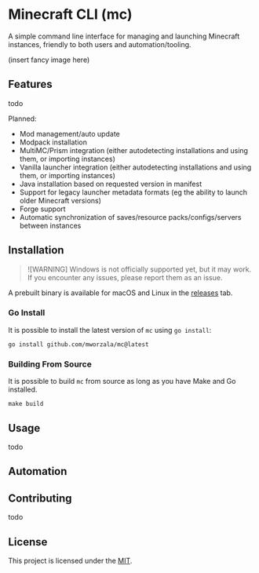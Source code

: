 # Minecraft CLI (mc)
A simple command line interface for managing and launching Minecraft instances, friendly to both users and automation/tooling.

(insert fancy image here)

## Features
todo

Planned:
- Mod management/auto update
- Modpack installation
- MultiMC/Prism integration (either autodetecting installations and using them, or importing instances)
- Vanilla launcher integration (either autodetecting installations and using them, or importing instances)
- Java installation based on requested version in manifest
- Support for legacy launcher metadata formats (eg the ability to launch older Minecraft versions)
- Forge support
- Automatic synchronization of saves/resource packs/configs/servers between instances

## Installation

> ![WARNING]
> Windows is not officially supported yet, but it may work. If you encounter any issues, please report them as an issue.

A prebuilt binary is available for macOS and Linux in the [releases](https://github.com/mworzala/mc/releases) tab.

### Go Install
It is possible to install the latest version of `mc` using `go install`:
```shell
go install github.com/mworzala/mc@latest
```

### Building From Source
It is possible to build `mc` from source as long as you have Make and Go installed.

```shell
make build
```

## Usage
todo

## Automation

## Contributing
todo

## License
This project is licensed under the [MIT](../LICENSE).
